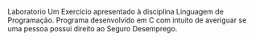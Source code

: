 Laboratorio Um
Exercício apresentado à disciplina Linguagem de Programação.
Programa desenvolvido em C com intuito de averiguar se uma pessoa possui direito ao Seguro Desemprego.
